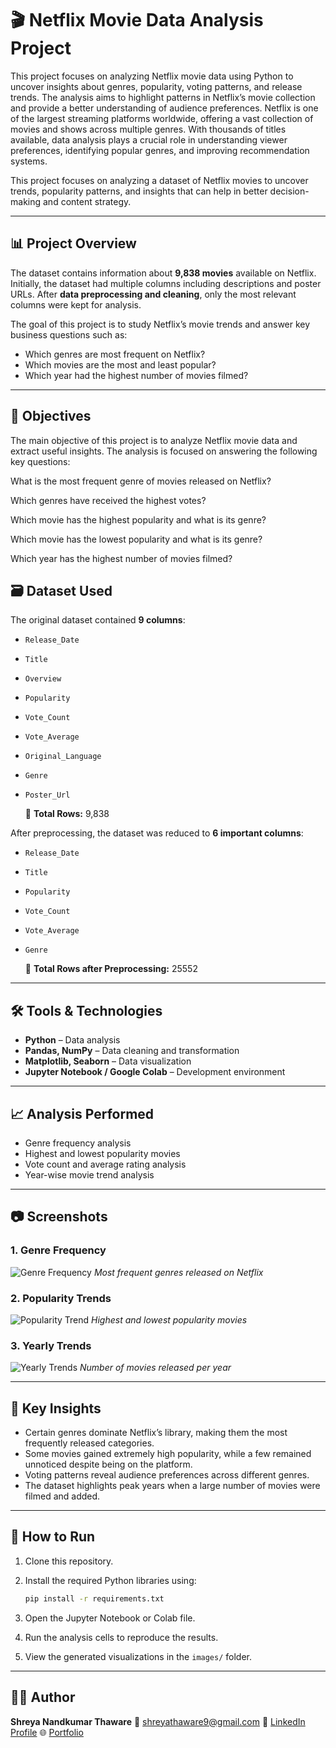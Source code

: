 # 🎬 Netflix Movie Data Analysis Project

This project focuses on analyzing Netflix movie data using Python to uncover insights about genres, popularity, voting patterns, and release trends. The analysis aims to highlight patterns in Netflix’s movie collection and provide a better understanding of audience preferences. Netflix is one of the largest streaming platforms worldwide, offering a vast collection of movies and shows across multiple genres. With thousands of titles available, data analysis plays a crucial role in understanding viewer preferences, identifying popular genres, and improving recommendation systems.

This project focuses on analyzing a dataset of Netflix movies to uncover trends, popularity patterns, and insights that can help in better decision-making and content strategy.

---

## 📊 Project Overview

The dataset contains information about **9,838 movies** available on Netflix. Initially, the dataset had multiple columns including descriptions and poster URLs. After **data preprocessing and cleaning**, only the most relevant columns were kept for analysis.

The goal of this project is to study Netflix’s movie trends and answer key business questions such as:

* Which genres are most frequent on Netflix?
* Which movies are the most and least popular?
* Which year had the highest number of movies filmed?

---

## 🎯 Objectives

The main objective of this project is to analyze Netflix movie data and extract useful insights. The analysis is focused on answering the following key questions:

What is the most frequent genre of movies released on Netflix?

Which genres have received the highest votes?

Which movie has the highest popularity and what is its genre?

Which movie has the lowest popularity and what is its genre?

Which year has the highest number of movies filmed?

## 🗃️ Dataset Used

The original dataset contained **9 columns**:

* `Release_Date`
* `Title`
* `Overview`
* `Popularity`
* `Vote_Count`
* `Vote_Average`
* `Original_Language`
* `Genre`
* `Poster_Url`

  📌 **Total Rows:** 9,838

After preprocessing, the dataset was reduced to **6 important columns**:

* `Release_Date`
* `Title`
* `Popularity`
* `Vote_Count`
* `Vote_Average`
* `Genre`

  📌 **Total Rows after Preprocessing:** 25552 

---

## 🛠️ Tools & Technologies

* **Python** – Data analysis
* **Pandas, NumPy** – Data cleaning and transformation
* **Matplotlib, Seaborn** – Data visualization
* **Jupyter Notebook / Google Colab** – Development environment

---

## 📈 Analysis Performed

* Genre frequency analysis
* Highest and lowest popularity movies
* Vote count and average rating analysis
* Year-wise movie trend analysis

---

## 📷 Screenshots

### 1. Genre Frequency

![Genre Frequency](images/genre_frequency.png)
*Most frequent genres released on Netflix*

### 2. Popularity Trends

![Popularity Trend](images/popularity_trend.png)
*Highest and lowest popularity movies*

### 3. Yearly Trends

![Yearly Trends](images/yearly_trends.png)
*Number of movies released per year*

---

## 🧠 Key Insights

* Certain genres dominate Netflix’s library, making them the most frequently released categories.
* Some movies gained extremely high popularity, while a few remained unnoticed despite being on the platform.
* Voting patterns reveal audience preferences across different genres.
* The dataset highlights peak years when a large number of movies were filmed and added.

---

## 🚀 How to Run

1. Clone this repository.
2. Install the required Python libraries using:

   ```bash
   pip install -r requirements.txt
   ```
3. Open the Jupyter Notebook or Colab file.
4. Run the analysis cells to reproduce the results.
5. View the generated visualizations in the `images/` folder.

---

## 🙋‍♀️ Author

**Shreya Nandkumar Thaware**
📧 [shreyathaware9@gmail.com](mailto:shreyathaware9@gmail.com)
🔗 [LinkedIn Profile](https://www.linkedin.com/in/shreya-thaware-b9a006254)
🌐 [Portfolio](https://www.datascienceportfol.io/shreyathaware9)

